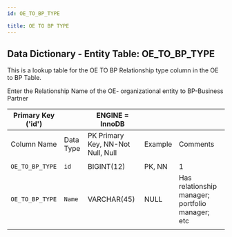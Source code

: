 ```yaml
---
id: OE_TO_BP_TYPE

title: OE TO BP TYPE
---
```


## Data Dictionary - Entity Table: OE_TO_BP_TYPE

This is a lookup table for the OE TO BP Relationship type column in the OE to BP Table. 

Enter the Relationship Name of the OE- organizational entity to BP-Business Partner


| Primary Key ('id')||ENGINE = InnoDB|||
|---|---|---|---|---|
|Column Name|Data Type|PK Primary Key, NN-Not Null, Null|Example|Comments|
||
|`OE_TO_BP_TYPE`|`id`|BIGINT(12)|PK, NN|1|PrimaryKey-ID, Not Null (auto creates)|
|`OE_TO_BP_TYPE`|`Name`|VARCHAR(45)|NULL|Has relationship manager; portfolio manager; etc|Relationship name|
||
